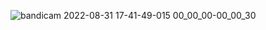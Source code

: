 
![bandicam 2022-08-31 17-41-49-015 00_00_00-00_00_30](https://user-images.githubusercontent.com/32739956/188428769-7a2117a0-4b66-4c74-88e1-58071a37d4ad.gif)
